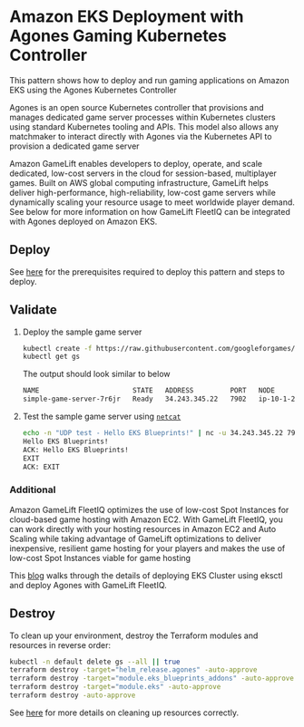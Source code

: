 # Amazon EKS Deployment with Agones Gaming Kubernetes Controller

This pattern shows how to deploy and run gaming applications on Amazon EKS using the Agones Kubernetes Controller

Agones is an open source Kubernetes controller that provisions and manages dedicated game server
processes within Kubernetes clusters using standard Kubernetes tooling and APIs.
This model also allows any matchmaker to interact directly with Agones via the Kubernetes API to provision a dedicated game server

Amazon GameLift enables developers to deploy, operate, and scale dedicated, low-cost servers in the cloud for session-based, multiplayer games.
Built on AWS global computing infrastructure, GameLift helps deliver high-performance, high-reliability,
low-cost game servers while dynamically scaling your resource usage to meet worldwide player demand. See below
for more information on how GameLift FleetIQ can be integrated with Agones deployed on Amazon EKS.

## Deploy

See [here](https://aws-ia.github.io/terraform-aws-eks-blueprints/main/getting-started/#prerequisites) for the prerequisites required to deploy this pattern and steps to deploy.

## Validate

1. Deploy the sample game server

    ```sh
    kubectl create -f https://raw.githubusercontent.com/googleforgames/agones/release-1.32.0/examples/simple-game-server/gameserver.yaml
    kubectl get gs
    ```

    The output should look similar to below

    ```sh
    NAME                       STATE   ADDRESS         PORT   NODE                                        AGE
    simple-game-server-7r6jr   Ready   34.243.345.22   7902   ip-10-1-23-233.eu-west-1.compute.internal   11h
    ```

2. Test the sample game server using [`netcat`](https://netcat.sourceforge.net/)

    ```sh
    echo -n "UDP test - Hello EKS Blueprints!" | nc -u 34.243.345.22 7902
    Hello EKS Blueprints!
    ACK: Hello EKS Blueprints!
    EXIT
    ACK: EXIT
    ```

### Additional

Amazon GameLift FleetIQ optimizes the use of low-cost Spot Instances for cloud-based game hosting with Amazon EC2.
With GameLift FleetIQ, you can work directly with your hosting resources in Amazon EC2 and Auto Scaling while
taking advantage of GameLift optimizations to deliver inexpensive, resilient game hosting for your players
and makes the use of low-cost Spot Instances viable for game hosting

This [blog](https://aws.amazon.com/blogs/gametech/introducing-the-gamelift-fleetiq-adapter-for-agones/) walks
through the details of deploying EKS Cluster using eksctl and deploy Agones with GameLift FleetIQ.

## Destroy

To clean up your environment, destroy the Terraform modules and resources in reverse order:

```sh
kubectl -n default delete gs --all || true
terraform destroy -target="helm_release.agones" -auto-approve
terraform destroy -target="module.eks_blueprints_addons" -auto-approve
terraform destroy -target="module.eks" -auto-approve
terraform destroy -auto-approve
```

See [here](https://aws-ia.github.io/terraform-aws-eks-blueprints/main/getting-started/#destroy) for more details
on cleaning up resources correctly.
